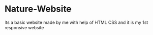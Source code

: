 # Nature-Website
Its a basic website made by me with help of HTML CSS and it is my 1st responsive website
